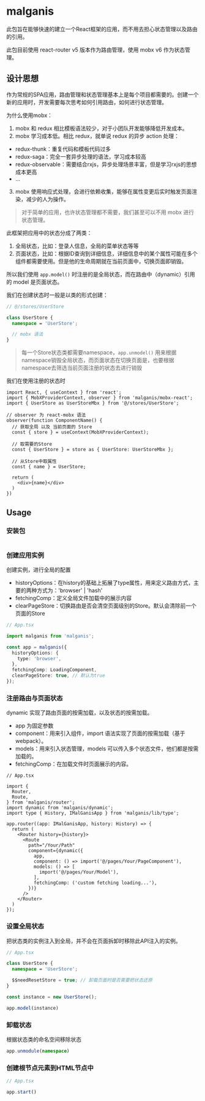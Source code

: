 # malganis
此包旨在能够快速的建立一个React框架的应用，而不用去担心状态管理以及路由的引用。

此包目前使用 react-router v5 版本作为路由管理，使用 mobx v6 作为状态管理。

## 设计思想
作为常规的SPA应用，路由管理和状态管理基本上是每个项目都需要的。创建一个新的应用时，开发需要每次思考如何引用路由，如何进行状态管理。

为什么使用mobx：
1. mobx 和 redux 相比模板语法较少，对于小团队开发能够降低开发成本。
2. mobx 学习成本低。相比 redux，就单说 redux 的异步 action 处理：
  * redux-thunk：重复代码和模板代码过多
  * redux-saga：完全一套异步处理的语法，学习成本较高
  * redux-observable：需要结合rxjs，异步处理场景丰富，但是学习rxjs的思想成本更高
  * ...
3. mobx 使用响应式处理，会进行依赖收集，能够在属性变更后实时触发页面渲染，减少的人为操作。

> 对于简单的应用，也许状态管理都不需要，我们甚至可以不用 mobx 进行状态管理。

此框架把应用中的状态分成了两类：
1. 全局状态，比如：登录人信息，全局的菜单状态等等
2. 页面状态，比如：根据ID查询到详细信息，详细信息中的某个属性可能在多个组件都需要使用。但是他的生命周期就在当前页面中，切换页面即销毁。

所以我们使用 <code>app.model()</code> 时注册的是全局状态，而在路由中（dynamic）引用的 model 是页面状态。

我们在创建状态时一般是以类的形式创建：
```ts
// @/stores/UserStore

class UserStore {
  namespace = 'UserStore';

  // mobx 语法
}
```

> 每一个Store状态类都需要namespace，<code>app.unmodel()</code> 用来根据namespace销毁全局状态，而页面状态在切换页面是，也要根据namespace去筛选当前页面注册的状态去进行销毁

我们在使用注册的状态时
```tsx | pure
import React, { useContext } from 'react';
import { MobXProviderContext, observer } from 'malganis/mobx-react';
import { UserStore as UserStoreMbx } from '@/stores/UserStore';

// observer 为 react-mobx 语法
observer(function ComponentName() {
  // 获取全局 以及 当前页面的 Store
  const { store } = useContext(MobXProviderContext);

  // 取需要的Store
  const { UserStore } = store as { UserStore: UserStoreMbx };

  // 从Store中取属性
  const { name } = UserStore;

  return (
    <div>{name}</div>
  )
})
```


## Usage

### 安装包
```bash
```

### 创建应用实例

创建实例，进行全局的配置
* historyOptions：在history的基础上拓展了type属性，用来定义路由方式，主要的两种方式为：'browser' | 'hash'
* fetchingComp：定义全局文件加载中的展示内容
* clearPageStore：切换路由是否会清空页面级别的Store。默认会清除前一个页面的Store

```ts
// App.tsx

import malganis from 'malganis';

const app = malganis({
  historyOptions: {
    type: 'browser',
  },
  fetchingComp: LoadingComponent,
  clearPageStore: true, // 默认为true
});
```

### 注册路由与页面状态
dynamic 实现了路由页面的按需加载，以及状态的按需加载。

* app 为固定参数
* component：用来引入组件，import 语法实现了页面的按需加载（基于webpack）。
* models：用来引入状态管理，models 可以传入多个状态文件，他们都是按需加载的。
* fetchingComp：在加载文件时页面展示的内容。

```tsx | pure
// App.tsx

import {
  Router,
  Route,
} from 'malganis/router';
import dynamic from 'malganis/dynamic';
import type { History, IMalGanisApp } from 'malganis/lib/type';

app.router((app: IMalGanisApp, history: History) => {
  return (
    <Router history={history}>
      <Route
        path="/Your/Path"
        component={dynamic({
          app,
          component: () => import('@/pages/Your/PageComponent'),
          models: () => [
            import('@/pages/Your/Model'),
          ],
          fetchingComp: ('custom fetching loading...'),
        })}
      />
    </Router>
  )
});
```

### 设置全局状态
把状态类的实例注入到全局，并不会在页面拆卸时移除此API注入的实例。

```ts
// App.tsx

class UserStore {
  namespace = 'UserStore';

  $$needResetStore = true; // 卸载页面时是否需要把状态还原
}

const instance = new UserStore();

app.model(instance)
```

### 卸载状态
根据状态类的命名空间移除状态

```ts
app.unmodule(namespace)
```

### 创建根节点元素到HTML节点中

```ts
// App.tsx

app.start()
```
